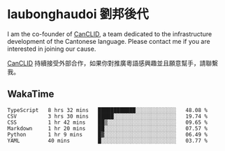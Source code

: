 # laubonghaudoi 劉邦後代

I am the co-founder of [CanCLID](https://github.com/CanCLID), a team dedicated to the infrastructure development of the Cantonese language. Please contact me if you are interested in joining our cause.

[CanCLID](https://github.com/CanCLID) 持續接受外部合作，如果你對推廣粵語感興趣並且願意幫手，請聯繫我。


## WakaTime

<!--START_SECTION:waka-->

```text
TypeScript   8 hrs 32 mins   ████████████░░░░░░░░░░░░░   48.08 %
CSV          3 hrs 30 mins   █████░░░░░░░░░░░░░░░░░░░░   19.74 %
CSS          1 hr 42 mins    ██▒░░░░░░░░░░░░░░░░░░░░░░   09.65 %
Markdown     1 hr 20 mins    ██░░░░░░░░░░░░░░░░░░░░░░░   07.57 %
Python       1 hr 9 mins     █▓░░░░░░░░░░░░░░░░░░░░░░░   06.49 %
YAML         40 mins         █░░░░░░░░░░░░░░░░░░░░░░░░   03.77 %
```

<!--END_SECTION:waka-->
